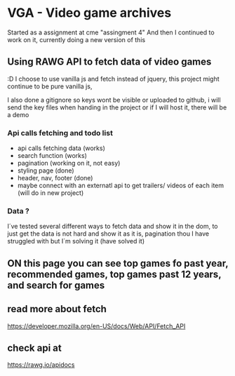 # VGA - Video game archives

Started as a assignment at cme "assingment 4"
And then I continued to work on it, currently doing a new version of this

## Using RAWG API to fetch data of video games

:D I choose to use vanilla js and fetch
instead of jquery, this project might continue to be pure vanilla js, 

I also done a gitignore so keys wont be visible or uploaded to github, i will send the key files  when handing in the project
or if I will host it, there will be a demo

### Api calls fetching and todo list

- api calls fetching data (works)
- search function (works)
- pagination (working on it, not easy)
- styling page (done)
- header, nav, footer (done)
- maybe connect with an externatl api to get trailers/ videos of each item (will do in new project)

### Data ?
I´ve tested several different ways to fetch data and show it in the dom,
to just get the data is not hard and show it as it is, 
pagination thou I have struggled with but I´m solving it (have solved it)

## ON this page you can see top games fo past year, recommended games, top games past 12 years, and search for games


## read more about fetch
https://developer.mozilla.org/en-US/docs/Web/API/Fetch_API
 ## check api at 
 https://rawg.io/apidocs
